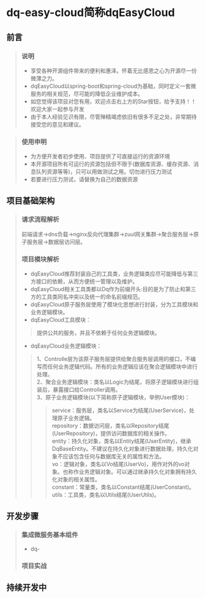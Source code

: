 # dq-easy-cloud简称dqEasyCloud
## 前言
> ### 说明
> * 享受各种开源组件带来的便利和惠泽。怀着无比感恩之心为开源尽一份微薄之力。<br/>
> * dqEasyCloud以spring-boot和spring-cloud为基础，同时定义一套微服务的相关规范，尽可能的降低企业维护成本。<br/>
> * 如您觉得该项目对您有用，欢迎点击右上方的Star按钮，给予支持！！欢迎大家一起参与开发<br/>
> * 由于本人经验见识有限，尽管殚精竭虑依旧有很多不足之处，非常期待接受您的意见和建议。<br/>

> ### 使用申明
> * 为方便开发者初步使用、项目提供了可直接运行的资源环境<br/>
> * 本开源项目所有可运行的资源包括但不限于(数据库资源、缓存资源、消息队列资源等等)，只可以用做测试之用。切勿进行压力测试<br/>
> * 若要进行压力测试，请替换为自己的数据资源<br/>

## 项目基础架构
> ### 请求流程解析
> 前端请求->dns负载->nginx反向代理集群->zuul网关集群->聚合服务层->原子服务层->数据层访问层。<br/>
> ### 项目模块解析
> * dqEasyCloud推荐封装自己的工具类，业务逻辑类应尽可能降低与第三方接口的依赖，从而方便统一管理以及维护。<br/>
> * dqEasyCloud相关工具类都以Dq作为前缀开头:目的是为了防止和第三方的工具类同名冲突以及统一的命名前缀规范。<br/>
> * dqEasyCloud原子服务层使用了模块化思想进行封装，分为工具模块和业务逻辑模块。
> * dqEasyCloud工具模块：
>> 提供公共的服务，并且不依赖于任何业务逻辑模块。<br/>
> * dqEasyCloud业务逻辑模块：
>> 1、Controlle层为该原子服务层提供给聚合服务层调用的接口，不编写而任何业务逻辑代码。所有的业务逻辑应该在聚合逻辑模块中进行处理。<br/>
>> 2、聚合业务逻辑模块：类名以Logic为结尾，将原子逻辑模块进行组装后，暴露接口给Controller调用。<br/>
>> 3、原子业务逻辑模块(以下简称原子逻辑模块，举例User模块)：<br/>
>>> service：服务层，类名以Service为结尾(UserService)，处理原子业务逻辑。<br/>
>>> repository：数据访问层，类名以Repository结尾(UserRepository)，提供访问数据库的相关操作。<br/>
>>> entity：持久化对象，类名以Entity结尾(UserEntity)，继承DqBaseEntity。不建议在持久化对象进行数据处理，持久化对象不应该包含任何与数据库无关的属性和方法。<br/>
>>> vo：逻辑对象，类名以Vo结尾(UserVo)，用作对外的vo对象。也称作业务逻辑对象。可以通过继承持久化对象拥有持久化对象的相关属性。<br/>
>>> constant：常量类，类名以Constant结尾(UserConstant)。<br/>
>>> utils：工具类，类名以Utils结尾(UserUtils)。<br/>



## 开发步骤
> ### 集成微服务基本组件
> * dq-
> ### 项目实战
## 持续开发中
